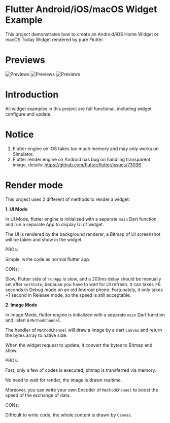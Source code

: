 # Flutter Android/iOS/macOS Widget Example

This project demonstrates how to create an Android/iOS Home Widget or macOS Today Widget rendered by pure Flutter.

# Previews
![Previews](https://github.com/imReker/FlutterHomeWidget/raw/master/preview_android.gif)
![Previews](https://github.com/imReker/FlutterHomeWidget/raw/master/preview_iOS.gif)
![Previews](https://github.com/imReker/FlutterHomeWidget/raw/master/preview_macOS.gif)

# Introduction
All widget examples in this project are full functional, including widget configure and update.

# Notice
1. Flutter engine on iOS takes too much memory and may only works on Simulator.
2. Flutter render engine on Android has bug on handling transparent image, details: https://github.com/flutter/flutter/issues/73036

# Render mode
This project uses 2 different of methods to render a widget:

**1. UI Mode**

In UI Mode, flutter engine is initialized with a separate `main` Dart function and run a separate App to display UI of widget.

The UI is rendered by the background renderer, a Bitmap of UI screenshot will be taken and show in the widget.


PROs:

Simple, write code as normal flutter app.

CONs:

Slow, Flutter side of `runApp` is slow, and a 200ms delay should be manually set after `setState`, because you have to wait for UI refresh.
It can takes >6 seconds in Debug mode on an old Android phone.
Fortunately, it only takes ~1 second in Release mode, so the speed is still acceptable.


**2. Image Mode**

In Image Mode, flutter engine is initialized with a separate `main` Dart function and listen a `MethodChannel`.

The handler of `MethodChannel` will draw a image by a dart `Canvas` and return the bytes array to native side.

When the widget request to update, it convert the bytes to Bitmap and show.


PROs:

Fast, only a few of codes is executed, bitmap is transferred via memory.

No need to wait for render, the image is drawn realtime.

Moreover, you can write your own Encoder of `MethodChannel` to boost the speed of the exchange of data.

CONs:

Difficult to write code, the whole content is drawn by `Canvas`.
